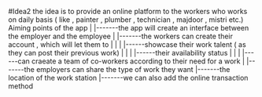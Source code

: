 #Idea2
the idea is to provide an online platform to the workers who works on daily basis ( like , painter , plumber , technician , majdoor , mistri etc.)
Aiming points of the app 
             |
             |-------the app will create an interface between the employer and the employee
             |
             |-------the workers can create their account , which will let them to 
             |                                                |
             |                                                |------showcase their work talent ( as they can post their previous work)
             |                                                |
             |                                                |------their availability status
             |                                                |
             |                                                |------can craeate a team of co-workers according to their need for a work
             |
             |-------the employers can share the type of work they want 
             |-------the location of the work station
             |-------we can also add the online transaction method 
             
